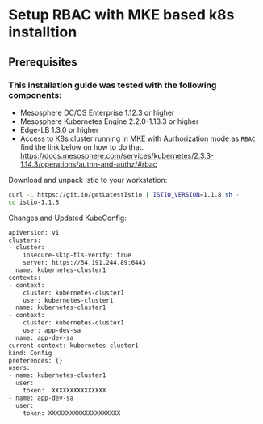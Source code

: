 # Setup RBAC with MKE based k8s installtion

## Prerequisites

### This installation guide was tested with the following components:

- Mesosphere DC/OS Enterprise 1.12.3 or higher
- Mesosphere Kubernetes Engine 2.2.0-1.13.3 or higher
- Edge-LB 1.3.0 or higher 
- Access to K8s cluster running in MKE with Aurhorization mode as `RBAC` find the link below on how to do that.
  https://docs.mesosphere.com/services/kubernetes/2.3.3-1.14.3/operations/authn-and-authz/#rbac

Download and unpack Istio to your workstation:

```bash
curl -L https://git.io/getLatestIstio | ISTIO_VERSION=1.1.8 sh -
cd istio-1.1.8
```

Changes and Updated KubeConfig:

```bash
apiVersion: v1
clusters:
- cluster:
    insecure-skip-tls-verify: true
    server: https://54.191.244.89:6443
  name: kubernetes-cluster1
contexts:
- context:
    cluster: kubernetes-cluster1
    user: kubernetes-cluster1
  name: kubernetes-cluster1
- context:
    cluster: kubernetes-cluster1
    user: app-dev-sa
  name: app-dev-sa
current-context: kubernetes-cluster1
kind: Config
preferences: {}
users:
- name: kubernetes-cluster1
  user:
    token:  XXXXXXXXXXXXXXX
- name: app-dev-sa
  user:
    token: XXXXXXXXXXXXXXXXXXXX

```
